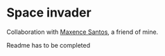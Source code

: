 # Space invader

Collaboration with [Maxence Santos](https://github.com/Maxence-Santos), a friend of mine.

Readme has to be completed
